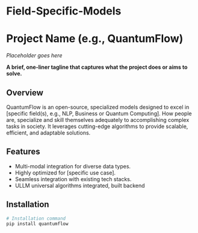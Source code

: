# Field-Specific-Models
# Project Name (e.g., QuantumFlow) 
*Placeholder goes here*

**A brief, one-liner tagline that captures what the project does or aims to solve.**

## Overview
QuantumFlow is an open-source, specialized models designed to excel in [specific field(s), e.g., NLP, Business or Quantum Computing]. How people are, specialize and skill themselves adequately to accomplishing complex tasks in society. It leverages cutting-edge algorithms to provide scalable, efficient, and adaptable solutions.

## Features
- Multi-modal integration for diverse data types.
- Highly optimized for [specific use case].
- Seamless integration with existing tech stacks.
- ULLM universal algorithms integrated, built backend

## Installation
```bash
# Installation command
pip install quantumflow
